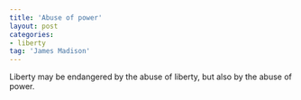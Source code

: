 ```yaml
---
title: 'Abuse of power'
layout: post
categories:
- liberty
tag: 'James Madison'
---
```


Liberty may be endangered by the abuse of liberty, but also by the abuse of power.
